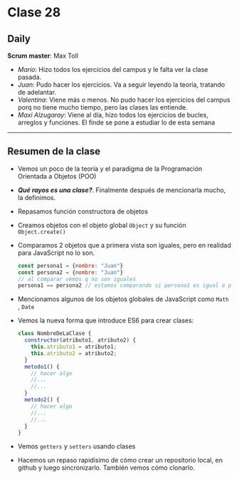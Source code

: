 # Clase 28

## Daily

**Scrum master**: Max Toll

- *Mario*: Hizo todos los ejercicios del campus y le falta ver la clase pasada.
- *Juan*: Pudo hacer los ejercicios. Va a seguir leyendo la teoría, tratando de adelantar.
- *Valentina*: Viene más o menos. No pudo hacer los ejercicios del campus porq no tiene mucho tiempo, pero las clases las entiende. 
- *Maxi Alzugaray*: Viene al día, hizo todos los ejercicios de bucles, arreglos y funciones. El finde se pone a estudiar lo de esta semana

------

## Resumen de la clase

- Vemos un poco de la teoría y el paradigma de la Programación Orientada a Objetos (POO)

- ***Qué rayos es una clase?***. Finalmente después de mencionarla mucho, la definimos.

- Repasamos función constructora de objetos

- Creamos objetos con  el objeto global `Object` y su función `Object.create()`

- Comparamos 2 objetos que a primera vista son iguales, pero en realidad para JavaScript no lo son.

  ```javascript
  const persona1 = {nombre: "Juan"}
  const persona2 = {nombre: "Juan"}
  // al comparar vemos q no son iguales
  persona1 == persona2 // estamos comparando si persona1 es igual a persona 2 y esto devuelve false
  ```

- Mencionamos algunos de los objetos globales de JavaScript como `Math` , `Date`

- Vemos la nueva forma que introduce ES6 para crear clases:

  ```javascript
  class NombreDeLaClase {
    constructor(atributo1, atributo2) {
      this.atributo1 = atributo1;
      this.atributo2 = atributo2;
    }
    metodo1() {
      // hacer algo 
      //...
      //...
    }
    metodo2() {
      // hacer algo 
      //...
      //...
    }
  }
  ```

- Vemos `getters` y `setters` usando clases

- Hacemos un repaso rapidísimo de cómo crear un repositorio local, en github y luego sincronizarlo. También vemos cómo clonarlo.